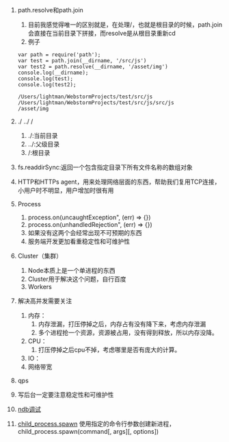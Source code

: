 1. path.resolve和path.join
   1. 目前我感觉得唯一的区别就是，在处理/，也就是根目录的时候，path.join会直接在当前目录下拼接，而resolve是从根目录重新cd
   2. 例子

    ```
    var path = require('path');
    var test = path.join(__dirname, '/src/js')
    var test2 = path.resolve(__dirname, '/asset/img')
    console.log(__dirname);
    console.log(test);
    console.log(test2);
    ```
    ```
    /Users/lightman/WebstormProjects/test/src/js
    /Users/lightman/WebstormProjects/test/src/js/src/js
    /asset/img
    ```

2. ./ ../ /
   1. ./:当前目录
   2. ../:父级目录
   3. /:根目录
3. fs.readdirSync:返回一个包含指定目录下所有文件名称的数组对象
4. HTTP和HTTPs agent，用来处理网络层面的东西，帮助我们复用TCP连接，小用户时不明显，用户增加时很有用
5. Process
   1. process.on(uncaughtException", (err) => {})
   2. process.on(unhandledRejection", (err) => {})
   3. 如果没有这两个会经常出现不可预期的东西
   4. 服务端开发更加看重稳定性和可维护性
6. Cluster（集群）
   1. Node本质上是一个单进程的东西
   2. Cluster用于解决这个问题，自行百度
   3. Workers
7. 解决高并发需要关注
   1. 内存：
      1. 内存泄漏，打压停掉之后，内存占有没有降下来，考虑内存泄漏
      2. 多个进程抢一个资源，资源被占用，没有得到释放，所以内存没降。
   2. CPU：
      1. 打压停掉之后cpu不掉，考虑哪里是否有庞大的计算。
   3. IO：
   4. 网络带宽
8. qps
9. 写后台一定要注意稳定性和可维护性
10. [ndb调试](https://zhuanlan.zhihu.com/p/41315709)
11. [child_process.spawn](https://www.runoob.com/nodejs/nodejs-process.html) 使用指定的命令行参数创建新进程，child_process.spawn(command\[, args\]\[, options\])